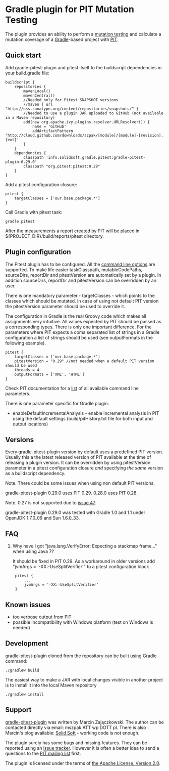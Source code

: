 # Gradle plugin for PIT Mutation Testing

The plugin provides an ability to perform a [mutation testing](https://en.wikipedia.org/wiki/Mutation_testing) and
calculate a mutation coverage of a [Gradle](http://gradle.org/)-based project with [PIT](http://pitest.org/).

## Quick start

Add gradle-pitest-plugin and pitest itself to the buildscript dependencies in your build.gradle file:

    buildscript {
        repositories {
            mavenLocal()
            mavenCentral()
            //Needed only for Pitest SNAPSHOT versions
            //maven { url "http://oss.sonatype.org/content/repositories/snapshots/" }
            //Needed to use a plugin JAR uploaded to GitHub (not available in a Maven repository)
            add(new org.apache.ivy.plugins.resolver.URLResolver()) {
                name = 'GitHub'
                addArtifactPattern 'http://cloud.github.com/downloads/szpak/[module]/[module]-[revision].[ext]'
            }
        }
        dependencies {
            classpath 'info.solidsoft.gradle.pitest:gradle-pitest-plugin:0.29.0'
            classpath "org.pitest:pitest:0.29"
        }
    }

Add a pitest configuration closure:

    pitest {
        targetClasses = ['our.base.package.*']
    }

Call Gradle with pitest task:

    gradle pitest

After the measurements a report created by PIT will be placed in ${PROJECT_DIR}/build/reports/pitest directory.

## Plugin configuration

The Pitest plugin has to be configured. All the [command line options](http://pitest.org/quickstart/commandline/) are
supported. To make life easier taskClasspath, mutableCodePaths, sourceDirs, reportDir and pitestVersion are
automatically set by a plugin. In addition sourceDirs, reportDir and pitestVersion can be overridden by an user.

There is one mandatory parameter - targetClasses - which points to the classes which should be mutated. In case of using
not default PIT version the pitestVersion parameter should be used to override it.

The configuration in Gradle is the real Groovy code which makes all assignments very intuitive. All values expected by
PIT should be passed as a corresponding types. There is only one important difference. For the parameters where PIT expects
a coma separated list of strings in a Gradle configuration a list of strings should be used (see outputFormats in the 
following example).

    pitest {
        targetClasses = ['our.base.package.*']
        pitestVersion = "0.29" //not needed when a default PIT version should be used
        threads = 4
        outputFormats = ['XML', 'HTML']
    }

Check PIT documentation for a [list](http://pitest.org/quickstart/commandline/) of all available command line parameters.

There is one parameter specific for Gradle plugin:
 - enableDefaultIncrementalAnalysis - enable incremental analysis in PIT using the default settings (build/pitHistory.txt
file for both input and output locations)

## Versions

Every gradle-pitest-plugin version by default uses a predefined PIT version. Usually this a the latest released version
of PIT available at the time of releasing a plugin version. It can be overridden by using pitestVersion parameter
in a pitest configuration closure *and* specifying *the same* version as a buildscript dependency.

Note. There could be some issues when using non default PIT versions.

gradle-pitest-plugin 0.29.0 uses  PIT 0.29. 0.28.0 uses PIT 0.28.

Note. 0.27 is not supported due to [issue 47](https://code.google.com/p/pitestrunner/issues/detail?id=47).

gradle-pitest-plugin 0.29.0 was tested with Gradle 1.0 and 1.1 under OpenJDK 1.7.0_09 and Sun 1.6.0_33.

## FAQ

1. Why have I got "java.lang.VerifyError: Expecting a stackmap frame..." when using Java 7?

    It should be fixed in PIT 0.29.
    As a workaround in older versions add "jvmArgs = '-XX:-UseSplitVerifier'" to a pitest configuration block

        pitest {
            ...
            jvmArgs = '-XX:-UseSplitVerifier'
        }

## Known issues

 - too verbose output from PIT
 - possible incompatibility with Windows platform (test on Windows is needed)

## Development

gradle-pitest-plugin cloned from the repository can be built using Gradle command:

    ./gradlew build

The easiest way to make a JAR with local changes visible in another project is to install it into the local Maven repository

    ./gradlew install

## Support

[gradle-pitest-plugin](http://gradle-pitest-plugin.solidsoft.info/) was written by Marcin Zajączkowski.
The author can be contacted directly via email: mszpak ATT wp DOTT pl.
There is also Marcin's blog available: [Solid Soft](http://blog.solidsoft.info) - working code is not enough.

The plugin surely has some bugs and missing features. They can be reported using an [issue tracker](https://github.com/szpak/gradle-pitest-plugin/issues).
However it is often a better idea to send a questions to the [PIT mailing list](http://groups.google.com/group/pitusers) first.

The plugin is licensed under the terms of [the Apache License, Version 2.0](https://www.apache.org/licenses/LICENSE-2.0.txt).
